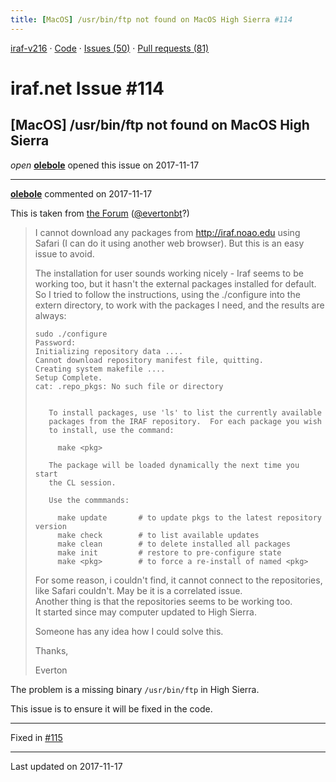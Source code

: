```yaml
---
title: [MacOS] /usr/bin/ftp not found on MacOS High Sierra #114
---
```


[iraf-v216](/iraf-v216) · [Code](https://github.com/iraf-community/iraf/tree/iraf-v216) · [Issues (50)](/iraf-v216/issues) · [Pull requests (81)](/iraf-v216/issues/pulls)

# iraf.net Issue #114
## [MacOS] /usr/bin/ftp not found on MacOS High Sierra
*open* **[olebole](https://github.com/olebole)** opened this issue on 2017-11-17

- - - -

**[olebole](https://github.com/olebole)** commented on 2017-11-17

This is taken from [the Forum](https://iraf.net/forum/viewtopic.php?showtopic=1469719) ([@evertonbt](https://github.com/evertonbt)?)
  
> I cannot download any packages from http://iraf.noao.edu using Safari (I can do it using another web browser). But this is an easy issue to avoid.  
>  
> The installation for user sounds working nicely - Iraf seems to be working too, but it hasn't the external packages installed for default. So I tried to follow the instructions, using the ./configure into the extern directory, to work with the packages I need, and the results are always:  
>```   
> sudo ./configure  
> Password:  
> Initializing repository data ....  
> Cannot download repository manifest file, quitting.  
> Creating system makefile ....  
> Setup Complete.  
> cat: .repo_pkgs: No such file or directory  
>  
>  
>    To install packages, use 'ls' to list the currently available  
>    packages from the IRAF repository.  For each package you wish  
>    to install, use the command:  
>  
>      make <pkg>  
>  
>    The package will be loaded dynamically the next time you start  
>    the CL session.  
>  
>    Use the commmands:  
>  
>      make update       # to update pkgs to the latest repository version  
>      make check        # to list available updates  
>      make clean        # to delete installed all packages  
>      make init         # restore to pre-configure state  
>      make <pkg>        # to force a re-install of named <pkg>  
>```  
> For some reason, i couldn't find, it cannot connect to the repositories, like Safari couldn't. May be it is a correlated issue.  
> Another thing is that the repositories seems to be working too.  
> It started since may computer updated to High Sierra.  
>   
> Someone has any idea how I could solve this.  
>  
> Thanks,  
>  
> Everton   
  
The problem is a missing binary `/usr/bin/ftp` in High Sierra.  
  
This issue is to ensure it will be fixed in the code.

- - - -

Fixed in [#115](https://iraf-community.github.io/iraf-v216/issues/115)

- - - -

Last updated on 2017-11-17
